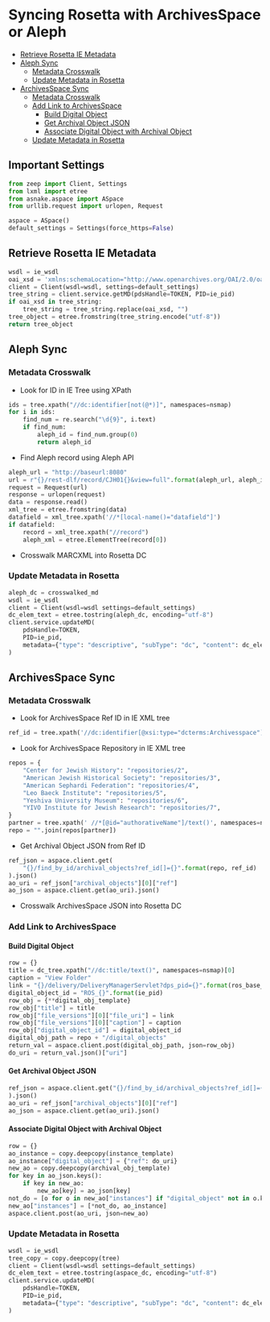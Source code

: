 # Syncing Rosetta with ArchivesSpace or Aleph

- [Retrieve Rosetta IE Metadata](#retrieve-rosetta-ie-metadata)
- [Aleph Sync](#aleph-sync)
  - [Metadata Crosswalk](#metadata-crosswalk)
  - [Update Metadata in Rosetta](#update-metadata-in-rosetta)
- [ArchivesSpace Sync](#archivesspace-sync)
  - [Metadata Crosswalk](#metadata-crosswalk-1)
  - [Add Link to ArchivesSpace](#add-link-to-archivesspace)
    - [Build Digital Object](#build-digital-object)
    - [Get Archival Object JSON](#get-archival-object-json)
    - [Associate Digital Object with Archival Object](#associate-digital-object-with-archival-object)
  - [Update Metadata in Rosetta](#update-metadata-in-rosetta-1)

## Important Settings

```python
from zeep import Client, Settings
from lxml import etree
from asnake.aspace import ASpace
from urllib.request import urlopen, Request

aspace = ASpace()
default_settings = Settings(force_https=False)
```

## Retrieve Rosetta IE Metadata

```python
wsdl = ie_wsdl
oai_xsd = 'xmlns:schemaLocation="http://www.openarchives.org/OAI/2.0/oai_dc/ http://www.openarchives.org/OAI/2.0/oai_dc.xsd"'
client = Client(wsdl=wsdl, settings=default_settings)
tree_string = client.service.getMD(pdsHandle=TOKEN, PID=ie_pid)
if oai_xsd in tree_string:
    tree_string = tree_string.replace(oai_xsd, "")
tree_object = etree.fromstring(tree_string.encode("utf-8"))
return tree_object
```

## Aleph Sync

### Metadata Crosswalk

- Look for ID in IE Tree using XPath

```python
ids = tree.xpath("//dc:identifier[not(@*)]", namespaces=nsmap)
for i in ids:
    find_num = re.search("\d{9}", i.text)
    if find_num:
        aleph_id = find_num.group(0)
        return aleph_id
```

- Find Aleph record using Aleph API

```python
aleph_url = "http://baseurl:8080"
url = r"{}/rest-dlf/record/CJH01{}&view=full".format(aleph_url, aleph_id)
request = Request(url)
response = urlopen(request)
data = response.read()
xml_tree = etree.fromstring(data)
datafield = xml_tree.xpath('//*[local-name()="datafield"]')
if datafield:
    record = xml_tree.xpath("//record")
    aleph_xml = etree.ElementTree(record[0])
```

- Crosswalk MARCXML into Rosetta DC

### Update Metadata in Rosetta

```python
aleph_dc = crosswalked_md
wsdl = ie_wsdl
client = Client(wsdl=wsdl settings=default_settings)
dc_elem_text = etree.tostring(aleph_dc, encoding="utf-8")
client.service.updateMD(
    pdsHandle=TOKEN,
    PID=ie_pid,
    metadata={"type": "descriptive", "subType": "dc", "content": dc_elem_text},
)
```

## ArchivesSpace Sync

### Metadata Crosswalk

- Look for ArchivesSpace Ref ID in IE XML tree

```python
ref_id = tree.xpath('//dc:identifier[@xsi:type="dcterms:Archivesspace"]/text()', namespaces=nsmap)[0]
```

- Look for ArchivesSpace Repository in IE XML tree

```python
repos = {
    "Center for Jewish History": "repositories/2",
    "American Jewish Historical Society": "repositories/3",
    "American Sephardi Federation": "repositories/4",
    "Leo Baeck Institute": "repositories/5",
    "Yeshiva University Museum": "repositories/6",
    "YIVO Institute for Jewish Research": "repositories/7",
}
partner = tree.xpath(' //*[@id="authorativeName"]/text()', namespaces=nsmap)[0]
repo = "".join(repos[partner])
```

- Get Archival Object JSON from Ref ID

```python
ref_json = aspace.client.get(
    "{}/find_by_id/archival_objects?ref_id[]={}".format(repo, ref_id)
).json()
ao_uri = ref_json["archival_objects"][0]["ref"]
ao_json = aspace.client.get(ao_uri).json()
```

- Crosswalk ArchivesSpace JSON into Rosetta DC

### Add Link to ArchivesSpace

#### Build Digital Object

```python
row = {}
title = dc_tree.xpath("//dc:title/text()", namespaces=nsmap)[0]
caption = "View Folder"
link = "{}/delivery/DeliveryManagerServlet?dps_pid={}".format(ros_base_url, ie_pid)
digital_object_id = "ROS_{}".format(ie_pid)
row_obj = {**digital_obj_template}
row_obj["title"] = title
row_obj["file_versions"][0]["file_uri"] = link
row_obj["file_versions"][0]["caption"] = caption
row_obj["digital_object_id"] = digital_object_id
digital_obj_path = repo + "/digital_objects"
return_val = aspace.client.post(digital_obj_path, json=row_obj)
do_uri = return_val.json()["uri"]
```

#### Get Archival Object JSON

```python
ref_json = aspace.client.get("{}/find_by_id/archival_objects?ref_id[]={}".format(repo, ref_id)
).json()
ao_uri = ref_json["archival_objects"][0]["ref"]
ao_json = aspace.client.get(ao_uri).json()
```

#### Associate Digital Object with Archival Object

```python
row = {}
ao_instance = copy.deepcopy(instance_template)
ao_instance["digital_object"] = {"ref": do_uri}
new_ao = copy.deepcopy(archival_obj_template)
for key in ao_json.keys():
    if key in new_ao:
        new_ao[key] = ao_json[key]
not_do = [o for o in new_ao["instances"] if "digital_object" not in o.keys()]
new_ao["instances"] = [*not_do, ao_instance]
aspace.client.post(ao_uri, json=new_ao)
```

### Update Metadata in Rosetta

```python
wsdl = ie_wsdl
tree_copy = copy.deepcopy(tree)
client = Client(wsdl=wsdl settings=default_settings)
dc_elem_text = etree.tostring(aspace_dc, encoding="utf-8")
client.service.updateMD(
    pdsHandle=TOKEN,
    PID=ie_pid,
    metadata={"type": "descriptive", "subType": "dc", "content": dc_elem_text},
)
```
